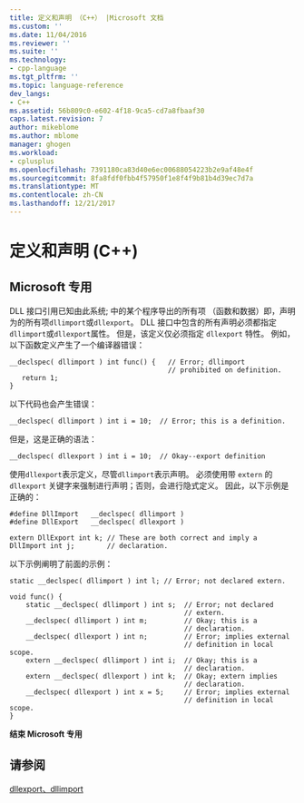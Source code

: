 ```yaml
---
title: 定义和声明 （C++） |Microsoft 文档
ms.custom: ''
ms.date: 11/04/2016
ms.reviewer: ''
ms.suite: ''
ms.technology:
- cpp-language
ms.tgt_pltfrm: ''
ms.topic: language-reference
dev_langs:
- C++
ms.assetid: 56b809c0-e602-4f18-9ca5-cd7a8fbaaf30
caps.latest.revision: 7
author: mikeblome
ms.author: mblome
manager: ghogen
ms.workload:
- cplusplus
ms.openlocfilehash: 7391180ca83d40e6ec00688054223b2e9af48e4f
ms.sourcegitcommit: 8fa8fdf0fbb4f57950f1e8f4f9b81b4d39ec7d7a
ms.translationtype: MT
ms.contentlocale: zh-CN
ms.lasthandoff: 12/21/2017
---
```

# <a name="definitions-and-declarations-c"></a>定义和声明 (C++)
## <a name="microsoft-specific"></a>Microsoft 专用
 DLL 接口引用已知由此系统; 中的某个程序导出的所有项 （函数和数据）即，声明为的所有项`dllimport`或`dllexport`。 DLL 接口中包含的所有声明必须都指定`dllimport`或`dllexport`属性。 但是，该定义仅必须指定 `dllexport` 特性。 例如，以下函数定义产生了一个编译器错误：

```
__declspec( dllimport ) int func() {   // Error; dllimport
                                       // prohibited on definition.
   return 1;  
}
```

 以下代码也会产生错误：

```
__declspec( dllimport ) int i = 10;  // Error; this is a definition.
```

 但是，这是正确的语法：

```
__declspec( dllexport ) int i = 10;  // Okay--export definition
```

 使用`dllexport`表示定义，尽管`dllimport`表示声明。 必须使用带 `extern` 的 `dllexport` 关键字来强制进行声明；否则，会进行隐式定义。 因此，以下示例是正确的：

```
#define DllImport   __declspec( dllimport )
#define DllExport   __declspec( dllexport )

extern DllExport int k; // These are both correct and imply a
DllImport int j;        // declaration.
```

 以下示例阐明了前面的示例：

```
static __declspec( dllimport ) int l; // Error; not declared extern.

void func() {
    static __declspec( dllimport ) int s;  // Error; not declared
                                           // extern.
    __declspec( dllimport ) int m;         // Okay; this is a
                                           // declaration.
    __declspec( dllexport ) int n;         // Error; implies external
                                           // definition in local scope.
    extern __declspec( dllimport ) int i;  // Okay; this is a
                                           // declaration.
    extern __declspec( dllexport ) int k;  // Okay; extern implies
                                           // declaration.
    __declspec( dllexport ) int x = 5;     // Error; implies external
                                           // definition in local scope.
}
```

**结束 Microsoft 专用**

## <a name="see-also"></a>请参阅
 [dllexport、dllimport](../cpp/dllexport-dllimport.md)
